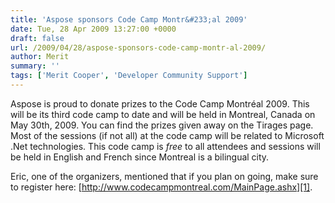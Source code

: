 ```yaml
---
title: 'Aspose sponsors Code Camp Montr&#233;al 2009'
date: Tue, 28 Apr 2009 13:27:00 +0000
draft: false
url: /2009/04/28/aspose-sponsors-code-camp-montr-al-2009/
author: Merit
summary: ''
tags: ['Merit Cooper', 'Developer Community Support']
---
```


Aspose is proud to donate prizes to the Code Camp Montréal 2009. This will be its third code camp to date and will be held in Montreal, Canada on May 30th, 2009. You can find the prizes given away on the Tirages page. Most of the sessions (if not all) at the code camp will be related to Microsoft .Net technologies. This code camp is _free_ to all attendees and sessions will be held in English and French since Montreal is a bilingual city.

Eric, one of the organizers, mentioned that if you plan on going, make sure to register here: [http://www.codecampmontreal.com/MainPage.ashx][1].




[1]: https://www.google.com/search?q=codecampmontreal



